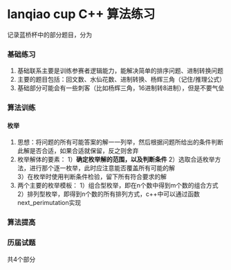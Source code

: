 # lanqiao cup C++ 算法练习
记录蓝桥杯中的部分题目，分为
### 基础练习
1. 基础联系主要是训练参赛者逻辑能力，能解决简单的排序问题、进制转换问题
2. 主要的题目包括：回文数、水仙花数、进制转换、杨辉三角（记住/推理公式）
3. 基础部分可能会有一些刺客（比如杨辉三角，16进制转8进制），但是不要气垒
### 算法训练
#### 枚举
1. 思想：将问题的所有可能答案的解一一列举，然后根据问题所给出的条件判断此解是否合适，如果合适就保留，反之则舍弃
2. 枚举解体的要素：
	1）**确定枚举解的范围，以及判断条件**
	2）选取合适枚举方法，进行那个逐一枚举，此时应注意能否覆盖所有可能的解  
	3）在枚举时使用判断条件检验，留下所有符合要求的解
3. 两个主要的枚举模板：
	1）组合型枚举，即在n个数中得到m个数的组合方式
	2）排列型枚举，即得到n个数的所有排列方式，c++中可以通过函数next_perimutation实现
### 算法提高
### 历届试题

共4个部分

